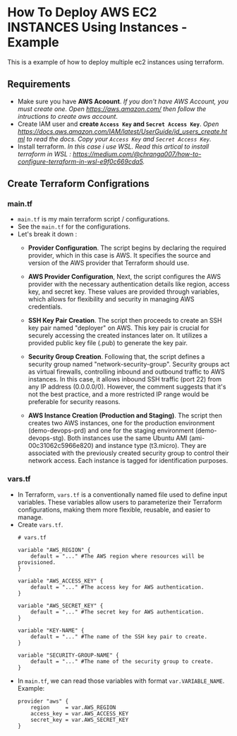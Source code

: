 # How To Deploy AWS EC2 INSTANCES Using Instances - Example
This is a example of how to deploy multiple ec2 instances using terraform.

## Requirements
- Make sure you have **AWS Acoount**. *If you don't have AWS Account, you must create one. Open https://aws.amazon.com/ then follow the intructions to create aws account*.
- Create IAM user and **create `Access Key` and `Secret Access Key`**. *Open https://docs.aws.amazon.com/IAM/latest/UserGuide/id_users_create.html to read the docs. Copy your `Access Key` and `Secret Access Key`.*
- Install terraform. *In this case i use WSL. Read this artical to install terraform in WSL : https://medium.com/@chranga007/how-to-configure-terraform-in-wsl-e9f0c669cda5.*

## Create Terraform Configrations
### main.tf
- `main.tf` is my main terraform script / configurations.
- See the `main.tf` for the configurations.
- Let's break it down :
    - **Provider Configuration**.
    The script begins by declaring the required provider, which in this case is AWS. It specifies the source and version of the AWS provider that Terraform should use.

    - **AWS Provider Configuration**,
    Next, the script configures the AWS provider with the necessary authentication details like region, access key, and secret key. These values are provided through variables, which allows for flexibility and security in managing AWS credentials.

    - **SSH Key Pair Creation**.
    The script then proceeds to create an SSH key pair named "deployer" on AWS. This key pair is crucial for securely accessing the created instances later on. It utilizes a provided public key file (.pub) to generate the key pair.

    - **Security Group Creation**.
    Following that, the script defines a security group named "network-security-group". Security groups act as virtual firewalls, controlling inbound and outbound traffic to AWS instances. In this case, it allows inbound SSH traffic (port 22) from any IP address (0.0.0.0/0). However, the comment suggests that it's not the best practice, and a more restricted IP range would be preferable for security reasons.

    - **AWS Instance Creation (Production and Staging)**.
    The script then creates two AWS instances, one for the production environment (demo-devops-prd) and one for the staging environment (demo-devops-stg). Both instances use the same Ubuntu AMI (ami-00c31062c5966e820) and instance type (t3.micro). They are associated with the previously created security group to control their network access. Each instance is tagged for identification purposes.

### vars.tf
- In Terraform, `vars.tf` is a conventionally named file used to define input variables. These variables allow users to parameterize their Terraform configurations, making them more flexible, reusable, and easier to manage.
- Create `vars.tf`.
    ```
    # vars.tf

    variable "AWS_REGION" {
        default = "..." #The AWS region where resources will be provisioned.
    }

    variable "AWS_ACCESS_KEY" {
        default = "..." #The access key for AWS authentication.
    }

    variable "AWS_SECRET_KEY" {
        default = "..." #The secret key for AWS authentication. 
    }

    variable "KEY-NAME" {
        default = "..." #The name of the SSH key pair to create. 
    }

    variable "SECURITY-GROUP-NAME" {
        default = "..." #The name of the security group to create.
    }
    ```
- In `main.tf`, we can read those variables with format `var.VARIABLE_NAME`. Example:
    ```
    provider "aws" {
        region     = var.AWS_REGION
        access_key = var.AWS_ACCESS_KEY
        secret_key = var.AWS_SECRET_KEY
    }
    ```